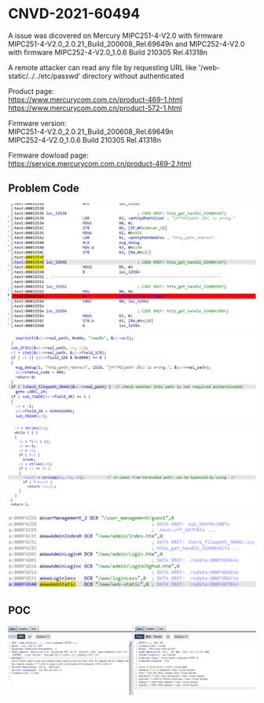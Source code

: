
# CNVD-2021-60494

A issue was dicovered on Mercury MIPC251-4-V2.0 with firmware MIPC251-4-V2.0_2.0.21_Build_200608_Rel.69649n and MIPC252-4-V2.0 with firmware MIPC252-4-V2.0_1.0.6 Build 210305 Rel.41318n  

A remote attacker can read any file by requesting URL like '/web-static/../../etc/passwd' directory without authenticated  
 
Product page:   
https://www.mercurycom.com.cn/product-469-1.html   
https://www.mercurycom.com.cn/product-572-1.html   
  
Firmware version:   
MIPC251-4-V2.0_2.0.21_Build_200608_Rel.69649n    
MIPC252-4-V2.0_1.0.6 Build 210305 Rel.41318n   
   
Firmware dowload page:   
https://service.mercurycom.com.cn/product-469-2.html    

## Problem Code  

![](https://github.com/s0duku/issues/blob/main/Mercury/MIPC251-4-Directory-Traversal/MIPC251-4-Directory-Traversal-code0.png?raw=true)  

![](https://github.com/s0duku/issues/blob/main/Mercury/MIPC251-4-Directory-Traversal/MIPC251-4-Directory-Traversal-code1.png?raw=true)   

![](https://github.com/s0duku/issues/blob/main/Mercury/MIPC251-4-Directory-Traversal/MIPC251-4-Directory-Traversal-code2.png?raw=true)   

![](https://github.com/s0duku/issues/blob/main/Mercury/MIPC251-4-Directory-Traversal/MIPC251-4-Directory-Traversal-code3.png?raw=true)   


## POC  


![](https://github.com/s0duku/issues/blob/main/Mercury/MIPC251-4-Directory-Traversal/MIPC251-4-Directory-Traversal-poc.png?raw=true)


